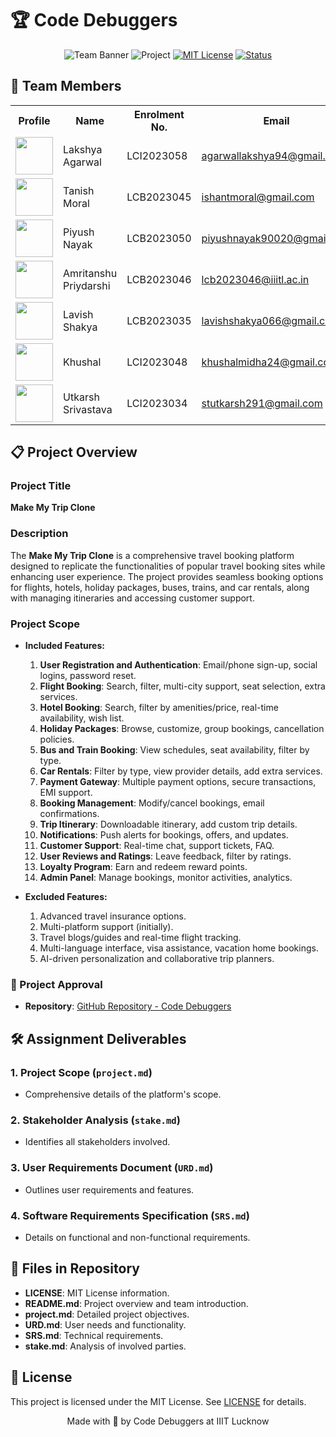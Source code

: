 # 🏆 Code Debuggers

<div align="center">

![Team Banner](https://img.shields.io/badge/Team-CSAICSBTeam014-blue)
![Project](https://img.shields.io/badge/Project-Make_My_Trip_Clone-orange)
[![MIT License](https://img.shields.io/badge/License-MIT-green.svg)](https://choosealicense.com/licenses/mit/)
[![Status](https://img.shields.io/badge/Status-In_Development-yellow)]()

</div>

## 👥 Team Members

<table>
  <tr>
    <th>Profile</th>
    <th>Name</th>
    <th>Enrolment No.</th>
    <th>Email</th>
    <th>GitHub</th>
  </tr>
  <tr>
    <td><img src="https://github.com/identicons/LakshyaAgarwal.png" width="60px" height="60px"></td>
    <td>Lakshya Agarwal</td>
    <td>LCI2023058</td>
    <td><a href="mailto:agarwallakshya94@gmail.com">agarwallakshya94@gmail.com</a></td>
    <td><a href="https://github.com/Lakshya0000"><img src="https://img.shields.io/badge/GitHub-Profile-blue?style=flat&logo=github"></a></td>
  </tr>
  <tr>
    <td><img src="https://avatars.githubusercontent.com/u/134790673?v=4&size=64" width="60px" height="60px"></td>
    <td>Tanish Moral</td>
    <td>LCB2023045</td>
    <td><a href="mailto:ishantmoral@gmail.com">ishantmoral@gmail.com</a></td>
    <td><a href="https://github.com/TanishMoral11"><img src="https://img.shields.io/badge/GitHub-Profile-blue?style=flat&logo=github"></a></td>
  </tr>
  <tr>
    <td><img src="https://github.com/identicons/PIYUSH-NAYAK.png" width="60px" height="60px"></td>
    <td>Piyush Nayak</td>
    <td>LCB2023050</td>
    <td><a href="mailto:piyushnayak90020@gmail.com">piyushnayak90020@gmail.com</a></td>
    <td><a href="https://github.com/PIYUSH-NAYAK"><img src="https://img.shields.io/badge/GitHub-Profile-blue?style=flat&logo=github"></a></td>
  </tr>
  <tr>
    <td><img src="https://github.com/identicons/HeyAmrit.png" width="60px" height="60px"></td>
    <td>Amritanshu Priydarshi</td>
    <td>LCB2023046</td>
    <td><a href="mailto:lcb2023046@iiitl.ac.in">lcb2023046@iiitl.ac.in</a></td>
    <td><a href="https://github.com/HeyAmrit"><img src="https://img.shields.io/badge/GitHub-Profile-blue?style=flat&logo=github"></a></td>
  </tr>
  <tr>
    <td><img src="https://github.com/identicons/lavishshakya.png" width="60px" height="60px"></td>
    <td>Lavish Shakya</td>
    <td>LCB2023035</td>
    <td><a href="mailto:lavishshakya066@gmail.com">lavishshakya066@gmail.com</a></td>
    <td><a href="https://github.com/lavishshakya"><img src="https://img.shields.io/badge/GitHub-Profile-blue?style=flat&logo=github"></a></td>
  </tr>
  <tr>
    <td><img src="https://github.com/identicons/khushalmidha.png" width="60px" height="60px"></td>
    <td>Khushal</td>
    <td>LCI2023048</td>
    <td><a href="mailto:khushalmidha24@gmail.com">khushalmidha24@gmail.com</a></td>
    <td><a href="https://github.com/khushalmidha"><img src="https://img.shields.io/badge/GitHub-Profile-blue?style=flat&logo=github"></a></td>
  </tr>
  <tr>
    <td><img src="https://github.com/identicons/Utkarsh-Srivastava29.png" width="60px" height="60px"></td>
    <td>Utkarsh Srivastava</td>
    <td>LCI2023034</td>
    <td><a href="mailto:stutkarsh291@gmail.com">stutkarsh291@gmail.com</a></td>
    <td><a href="https://github.com/Utkarsh-Srivastava29"><img src="https://img.shields.io/badge/GitHub-Profile-blue?style=flat&logo=github"></a></td>
  </tr>
</table>

## 📋 Project Overview

### Project Title
**Make My Trip Clone**

### Description
The **Make My Trip Clone** is a comprehensive travel booking platform designed to replicate the functionalities of popular travel booking sites while enhancing user experience. The project provides seamless booking options for flights, hotels, holiday packages, buses, trains, and car rentals, along with managing itineraries and accessing customer support.

### Project Scope
- **Included Features:**
  1. **User Registration and Authentication**: Email/phone sign-up, social logins, password reset.
  2. **Flight Booking**: Search, filter, multi-city support, seat selection, extra services.
  3. **Hotel Booking**: Search, filter by amenities/price, real-time availability, wish list.
  4. **Holiday Packages**: Browse, customize, group bookings, cancellation policies.
  5. **Bus and Train Booking**: View schedules, seat availability, filter by type.
  6. **Car Rentals**: Filter by type, view provider details, add extra services.
  7. **Payment Gateway**: Multiple payment options, secure transactions, EMI support.
  8. **Booking Management**: Modify/cancel bookings, email confirmations.
  9. **Trip Itinerary**: Downloadable itinerary, add custom trip details.
  10. **Notifications**: Push alerts for bookings, offers, and updates.
  11. **Customer Support**: Real-time chat, support tickets, FAQ.
  12. **User Reviews and Ratings**: Leave feedback, filter by ratings.
  13. **Loyalty Program**: Earn and redeem reward points.
  14. **Admin Panel**: Manage bookings, monitor activities, analytics.

- **Excluded Features:**
  1. Advanced travel insurance options.
  2. Multi-platform support (initially).
  3. Travel blogs/guides and real-time flight tracking.
  4. Multi-language interface, visa assistance, vacation home bookings.
  5. AI-driven personalization and collaborative trip planners.

### 🔗 Project Approval
- **Repository**: [GitHub Repository - Code Debuggers](https://github.com/YourRepoLink)

## 🛠️ Assignment Deliverables

### 1. Project Scope (`project.md`)
   - Comprehensive details of the platform's scope.

### 2. Stakeholder Analysis (`stake.md`)
   - Identifies all stakeholders involved.

### 3. User Requirements Document (`URD.md`)
   - Outlines user requirements and features.

### 4. Software Requirements Specification (`SRS.md`)
   - Details on functional and non-functional requirements.

## 📑 Files in Repository

- **LICENSE**: MIT License information.
- **README.md**: Project overview and team introduction.
- **project.md**: Detailed project objectives.
- **URD.md**: User needs and functionality.
- **SRS.md**: Technical requirements.
- **stake.md**: Analysis of involved parties.

## 📝 License
This project is licensed under the MIT License. See [LICENSE](LICENSE) for details.

<div align="center">
Made with 💙 by Code Debuggers at IIIT Lucknow
</div>
